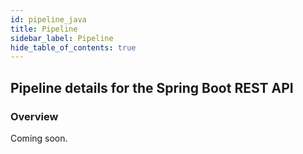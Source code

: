 ```yaml
---
id: pipeline_java
title: Pipeline
sidebar_label: Pipeline
hide_table_of_contents: true
---
```


## Pipeline details for the Spring Boot REST API

### Overview

Coming soon.
